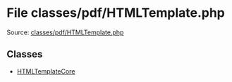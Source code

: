 File classes/pdf/HTMLTemplate.php
=========

Source: [classes/pdf/HTMLTemplate.php](https://github.com/PrestaShop/PrestaShop/blob/1.5.3.0/classes/pdf/HTMLTemplate.php)


Classes
-------

* [HTMLTemplateCore](class.HTMLTemplateCore.md)


